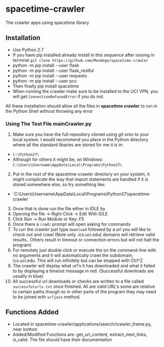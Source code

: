 # spacetime-crawler
The crawler apps using spacetime library 

## Installation 
* Use Python 2.7
* If you have pip installed already install in this sequence 
  after issuing in terminal `git clone https://github.com/Mondego/spacetime-crawler`
* python -m pip install --user flask
* python -m pip install --user flask_restful
* python -m pip install --user requests
* python -m pip install --user pcc
* Then finally pip install spacetime
* When running the crawler make sure to be installed to the UCI VPN, you will get `ConnectionRefusedError` if you do not.

All these installation should allow all the files in <strong> spacetime crawler</strong> to run in the Python Shell without 
throwing any error

### Using The Test File mainCrawler.py
1. Make sure you have the full repository cloned using git onto to your local system. I would recommend you place in the Python directory where all the standard libaries are stored for me it is in:
  * `C:\Python27\`
  * Although for others it might be, on Windows:
    `C:\Users\Username\AppData\Local\Programs\Python27\`
2. Put in the root of the spacetime-crawler directory on your system, it might complicate the way that import statements are handled if it is stored somewhere else, so try something like:
  * `C:\Users\Username\AppData\Local\Programs\Python27\spacetime-crawler
3. Once that is done run the file either in IDLE by 
  1. Opening the file -> Right Click -> Edit With IDLE
  2. Click Run -> Run Module or Key: F5
  3. Once there a `(cmd)` prompt will open asking for commands
  4. To run the crawler just type `download` followed by a url you will like to check out and crawl (Note only .ics.uci.edu) domains will 
     retrieve valid results.. Others result in timeout or connection errors but will not halt the program)
4. For remotely just double click or execute the on the command-line with no arguments and it will automatically crawl the subdomain,   
   ics.uci.edu. This will run infinitely but can be stopped with Ctrl^Z 
5. The crawler will display what url's it has downloaded and what it failed to by displaying a timeout message in red. (Successful 
    downloads are usually in blue)
6. All successful url downloads or checks are written to a file called `successfulurls.txt` once finished. All are valid URL's some are relative to certain paths though so in other parts of the program they may need to be joined with `urljoin` method.

## Functions Added
* Located in spacetime-crawler/applications/search/crawler_frame.py, near bottom
* Added/Modified Functions are: get_url_content, extract_next_links, is_valid. The file should have their documentation
